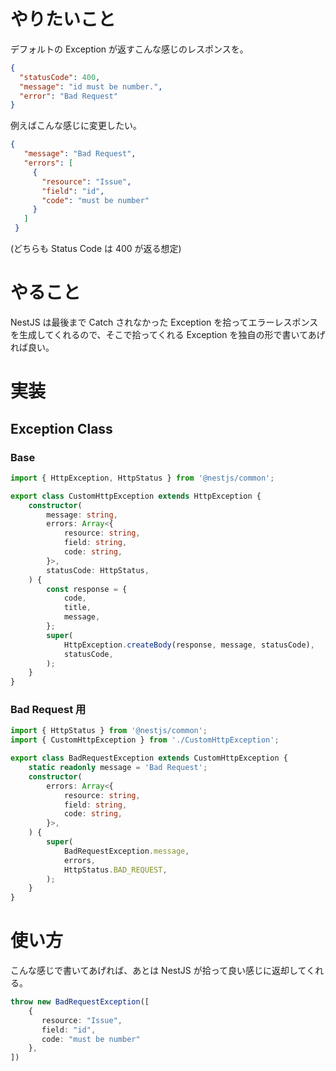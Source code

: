 # やりたいこと

デフォルトの Exception が返すこんな感じのレスポンスを。

```json
{
  "statusCode": 400,
  "message": "id must be number.",
  "error": "Bad Request"
}
```

例えばこんな感じに変更したい。

```json
{
   "message": "Bad Request",
   "errors": [
     {
       "resource": "Issue",
       "field": "id",
       "code": "must be number"
     }
   ]
 }
```

(どちらも Status Code は 400 が返る想定)

# やること

NestJS は最後まで Catch されなかった Exception を拾ってエラーレスポンスを生成してくれるので、そこで拾ってくれる Exception を独自の形で書いてあげれば良い。

# 実装

## Exception Class

### Base

```ts
import { HttpException, HttpStatus } from '@nestjs/common';

export class CustomHttpException extends HttpException {
    constructor(
        message: string,
        errors: Array<{
            resource: string,
            field: string,
            code: string,
        }>,
        statusCode: HttpStatus,
    ) {
        const response = {
            code,
            title,
            message,
        };
        super(
            HttpException.createBody(response, message, statusCode),
            statusCode,
        );
    }
}
```

### Bad Request 用

```ts
import { HttpStatus } from '@nestjs/common';
import { CustomHttpException } from './CustomHttpException';

export class BadRequestException extends CustomHttpException {
    static readonly message = 'Bad Request';
    constructor(
        errors: Array<{
            resource: string,
            field: string,
            code: string,
        }>,
    ) {
        super(
            BadRequestException.message,
            errors,
            HttpStatus.BAD_REQUEST,
        );
    }
}
```

# 使い方

こんな感じで書いてあげれば、あとは NestJS が拾って良い感じに返却してくれる。

```ts
throw new BadRequestException([
    {
       resource: "Issue",
       field: "id",
       code: "must be number"
    },
])
```

